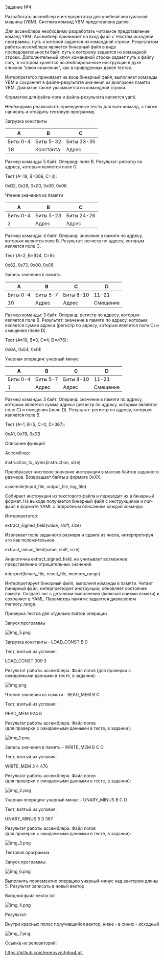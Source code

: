 Задание №4 

Разработать ассемблер и интерпретатор для учебной виртуальной машины 
(УВМ). Система команд УВМ представлена далее.

Для ассемблера необходимо разработать читаемое представление команд 
УВМ. Ассемблер принимает на вход файл с текстом исходной программы, путь к 
которой задается из командной строки. Результатом работы ассемблера является 
бинарный файл в виде последовательности байт, путь к которому задается из 
командной строки. Дополнительный ключ командной строки задает путь к файлу
логу, в котором хранятся ассемблированные инструкции в духе списков 
“ключ=значение”, как в приведенных далее тестах. 

Интерпретатор принимает на вход бинарный файл, выполняет команды УВМ 
и сохраняет в файле-результате значения из диапазона памяти УВМ. Диапазон 
также указывается из командной строки. 

Форматом для файла-лога и файла-результата является yaml. 

Необходимо реализовать приведенные тесты для всех команд, а также 
написать и отладить тестовую программу. 

Загрузка константы

| A        | B         | C          |  
|----------|-----------|------------|  
| Биты 0-4 | Биты 5-32 | Биты 33-35 | 
| 18       | Константа | Адрес      |

Размер команды: 5 байт. Операнд: поле B. Результат: регистр по адресу, 
которым является поле C. 

Тест (A=18, B=309, C=3): 

0xB2, 0x26, 0x00, 0x00, 0x06  

Чтение значения из памяти

| A        | B         | C          |  
|----------|-----------|------------|  
| Биты 0-4 | Биты 5-23 | Биты 24-26 | 
| 2        | Адрес     | Адрес      |

Размер команды: 4 байт. Операнд: значение в памяти по адресу, которым 
является поле B. Результат: регистр по адресу, которым является поле C. 

Тест (A=2, B=924, C=6): 

0x82, 0x73, 0x00, 0x06 

Запись значения в память 

| A        | B        | C         | D      |  
|----------|----------|-----------|--------|  
| Биты 0-4 | Биты 5-7 | Биты 8-10 | 11-21  |
| 10       | Адрес    | Адрес     | Смещение   |

Размер команды: 3 байт. Операнд: регистр по адресу, которым является поле 
B. Результат: значение в памяти по адресу, которым является сумма адреса 
(регистр по адресу, которым является поле C) и смещения (поле D). 

Тест (A=10, B=3, C=4, D=476): 

0x6A, 0xE4, 0x0E

Унарная операция: унарный минус

| A      | B        | C         | D        |  
|--------|----------|-----------|----------|  
| Биты 0-4 | Биты 5-7 | Биты 8-10 | 11-21    |
| 1      | Адрес    | Адрес     | Смещение |

Размер команды: 3 байт. Операнд: значение в памяти по адресу, которым 
является сумма адреса (регистр по адресу, которым является поле C) и смещения 
(поле D). Результат: регистр по адресу, которым является поле B. 

Тест (A=1, B=5, C=0, D=367): 

0xA1, 0x78, 0x0B

Описание функций

Ассемблер:

instruction_to_bytes(instruction, size)

Преобразует числовое значение инструкции в массив байтов заданного размера. 
Возвращает байты в формате 0xXX.

assemble(input_file, output_file, log_file)

Собирает инструкции из текстового файла и переводит их в бинарный формат.
На выходе получается бинарный файл с инструкциями и 
лог-файл в формате YAML с подробным описанием каждой команды.

Интерпретатор:

extract_signed_field(value, shift, size)

Извлекает поле заданного размера и сдвига из числа, 
интерпретируя его как положительное.

extract_minus_field(value, shift, size)

Аналогична extract_signed_field, 
но учитывает возможное представление отрицательных значений.

interpret(binary_file, result_file, memory_range)

Интерпретирует бинарный файл, выполняя команды в памяти.
Читает бинарный файл, интерпретирует инструкции, обновляет состояние памяти.
Создает лог с деталями выполнения (включая снимки памяти) и сохраняет в YAML.
Параметры памяти: задаются диапазоном memory_range.

Проверка тестов для отдельно взятой операции

Запуск программы 

![img_5.png](img_5.png)

Загрузка константы - LOAD_CONST B C

Тест, взятый из условия:

LOAD_CONST 309 3

Результат работы ассемблера. Файл логов 
(для проверки с ожидаемыми данными в тесте, в задании):

![img.png](img.png)

Чтение значения из памяти - READ_MEM B C

Тест, взятый из условия:

READ_MEM 924 6

Результат работы ассемблера. Файл логов  
(для проверки с ожидаемыми данными в тесте, в задании):

![img_1.png](img_1.png)

Запись значения в память - WRITE_MEM B C D

Тест, взятый из условия:

WRITE_MEM 3 4 476

Результат работы ассемблера. Файл логов  
(для проверки с ожидаемыми данными в тесте, в задании):

![img_2.png](img_2.png)

Унарная операция: унарный минус - UNARY_MINUS B C D

Тест, взятый из условия:

UNARY_MINUS 5 0 367

Результат работы ассемблера. Файл логов  
(для проверки с ожидаемыми данными в тесте, в задании):

![img_3.png](img_3.png)

Тестовая программа 

Запуск программы:

![img_6.png](img_6.png)

Выполнить поэлементно операцию унарный минус над вектором длины 5. 
Результат записать в новый вектор. 

Входной файл vector.txt

![img_4.png](img_4.png)

Результат:

Внутри красных полос получившийся вектор, ниже - в синих - исходный

![img_7.png](img_7.png)

Ссылка не репозиторий:

https://github.com/exerovv/cfghw4.git
